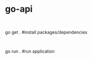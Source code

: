 <h1>go-api</h1>
<br>
<p>go get . #install packages/dependencies</p>
<br>
<p>go run . #run application</p>
 
